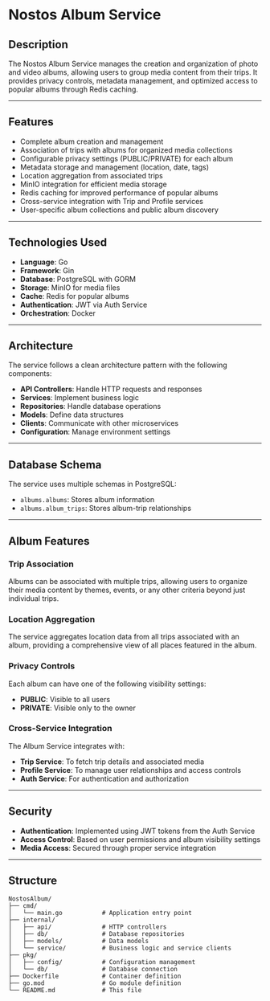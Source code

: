 # Nostos Album Service

## Description

The Nostos Album Service manages the creation and organization of photo and video albums, allowing users to group media content from their trips. It provides privacy controls, metadata management, and optimized access to popular albums through Redis caching.

---

## Features

- Complete album creation and management  
- Association of trips with albums for organized media collections  
- Configurable privacy settings (PUBLIC/PRIVATE) for each album  
- Metadata storage and management (location, date, tags)  
- Location aggregation from associated trips  
- MinIO integration for efficient media storage  
- Redis caching for improved performance of popular albums  
- Cross-service integration with Trip and Profile services  
- User-specific album collections and public album discovery  

---

## Technologies Used

- **Language**: Go  
- **Framework**: Gin  
- **Database**: PostgreSQL with GORM  
- **Storage**: MinIO for media files  
- **Cache**: Redis for popular albums  
- **Authentication**: JWT via Auth Service  
- **Orchestration**: Docker  

---

## Architecture

The service follows a clean architecture pattern with the following components:

- **API Controllers**: Handle HTTP requests and responses  
- **Services**: Implement business logic  
- **Repositories**: Handle database operations  
- **Models**: Define data structures  
- **Clients**: Communicate with other microservices  
- **Configuration**: Manage environment settings  

---

## Database Schema

The service uses multiple schemas in PostgreSQL:

- `albums.albums`: Stores album information  
- `albums.album_trips`: Stores album-trip relationships  

---

## Album Features

### Trip Association

Albums can be associated with multiple trips, allowing users to organize their media content by themes, events, or any other criteria beyond just individual trips.

### Location Aggregation

The service aggregates location data from all trips associated with an album, providing a comprehensive view of all places featured in the album.

### Privacy Controls

Each album can have one of the following visibility settings:

- **PUBLIC**: Visible to all users  
- **PRIVATE**: Visible only to the owner  

### Cross-Service Integration

The Album Service integrates with:

- **Trip Service**: To fetch trip details and associated media  
- **Profile Service**: To manage user relationships and access controls  
- **Auth Service**: For authentication and authorization  

---

## Security

- **Authentication**: Implemented using JWT tokens from the Auth Service  
- **Access Control**: Based on user permissions and album visibility settings  
- **Media Access**: Secured through proper service integration  

---

## Structure

```plaintext
NostosAlbum/
├── cmd/
│   └── main.go           # Application entry point
├── internal/
│   ├── api/              # HTTP controllers
│   ├── db/               # Database repositories
│   ├── models/           # Data models
│   └── service/          # Business logic and service clients
├── pkg/
│   ├── config/           # Configuration management
│   └── db/               # Database connection
├── Dockerfile            # Container definition
├── go.mod                # Go module definition
└── README.md             # This file
